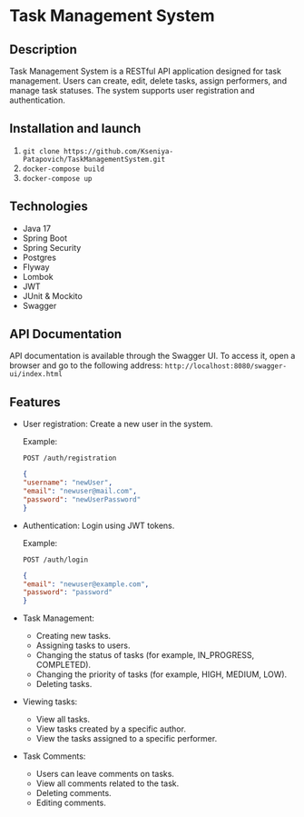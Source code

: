 # Task Management System

## Description
Task Management System is a RESTful API application designed for task management. Users can create, edit, delete tasks, assign performers, and manage task statuses. The system supports user registration and authentication.

## Installation and launch
1. ```git clone https://github.com/Kseniya-Patapovich/TaskManagementSystem.git```
2. ```docker-compose build```
3. ```docker-compose up```

## Technologies
- Java 17
- Spring Boot
- Spring Security
- Postgres
- Flyway
- Lombok
- JWT
- JUnit & Mockito
- Swagger

## API Documentation
API documentation is available through the Swagger UI. To access it, open a browser and go to the following address: ```http://localhost:8080/swagger-ui/index.html```

## Features
- User registration: Create a new user in the system.

  Example:

  ```POST /auth/registration```

  ```json
  {
  "username": "newUser",
  "email": "newuser@mail.com",
  "password": "newUserPassword"
  }
  ```
- Authentication: Login using JWT tokens.

  Example:

  ```POST /auth/login```

  ```json
  {
  "email": "newuser@example.com",
  "password": "password"
  }
  ```

- Task Management:
  - Creating new tasks.
  - Assigning tasks to users.
  - Changing the status of tasks (for example, IN_PROGRESS, COMPLETED).
  - Changing the priority of tasks (for example, HIGH, MEDIUM, LOW).
  - Deleting tasks.
- Viewing tasks:
  - View all tasks.
  - View tasks created by a specific author.
  - View the tasks assigned to a specific performer.
- Task Comments:
  - Users can leave comments on tasks.
  - View all comments related to the task.
  - Deleting comments.
  -  Editing comments.
